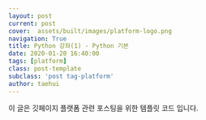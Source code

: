 ```yaml
---
layout: post
current: post
cover:  assets/built/images/platform-logo.png
navigation: True
title: Python 강좌(1) - Python 기본
date: 2020-01-20 16:40:00
tags: [platform]
class: post-template
subclass: 'post tag-platform'
author: taehui
---
```


이 글은 깃페이지 플랫폼 관련 포스팅을 위한 템플릿 코드 입니다.